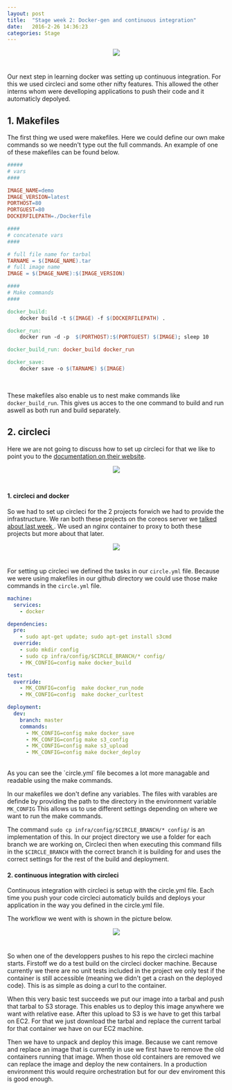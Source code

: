 ```yaml
---
layout: post
title:  "Stage week 2: Docker-gen and continuous integration"
date:   2016-2-26 14:36:23
categories: Stage
---
```

<div style="text-align:center;padding-bottom:25px;"><img src ="../../../../images/stageWeek2/circleci_logo.png" style="max-width:100%" /></div>

Our next step in learning docker was setting up continuous integration. For this we used circleci and some other nifty features. This allowed the other interns whom were develloping applications to push their code and it automaticly depolyed.

## <strong> 1. Makefiles </strong>

The first thing we used were makefiles. Here we could define our own make commands so we needn't type out the full commands. An example of one of these makefiles can be found below.

```makefile
#####
# vars
####

IMAGE_NAME=demo
IMAGE_VERSION=latest
PORTHOST=80
PORTGUEST=80
DOCKERFILEPATH=./Dockerfile

####
# concatenate vars
####

# full file name for tarbal
TARNAME = $(IMAGE_NAME).tar
# full image name
IMAGE = $(IMAGE_NAME):$(IMAGE_VERSION)

####
# Make commands
####

docker_build:
	docker build -t $(IMAGE) -f $(DOCKERFILEPATH) .

docker_run:
	docker run -d -p  $(PORTHOST):$(PORTGUEST) $(IMAGE); sleep 10

docker_build_run: docker_build docker_run

docker_save:
	docker save -o $(TARNAME) $(IMAGE)
```
<br />

These makefiles also enable us to nest make commands like `docker_build_run`. This gives us acces to the one command to build and run aswell as both run and build separately.

## <strong>2. circleci </strong>

Here we are not going to discuss how to set up circleci for that we like to point you to the  <a href="https://circleci.com/docs/gettingstarted">documentation on their website</a>.

<div style="text-align:center;padding-bottom:25px;"><img src ="../../../../images/stageWeek2/circleicon.png" style="max-width:100%" /></div>

#### <strong> 1. circleci and docker</strong>

So we had to set up circleci for the 2 projects forwich we had to provide the infrastructure. We ran both these projects on the coreos server we <a href="../../../../stage/2016/02/19/stage-week1-getting-started-with-docker.html">talked about last week </a>. We used an nginx container to proxy to both these projects but more about that later.
<div style="text-align:center;padding-bottom:25px;"><img src ="../../../../images/stageWeek2/circledock.jpg" style="max-width:100%" /></div>

For setting up circleci we defined the tasks in our `circle.yml` file. Because we were using makefiles in our github directory we could use those make commands in the `circle.yml` file. 

```YAML
machine:
  services:
    - docker

dependencies:
  pre:
    - sudo apt-get update; sudo apt-get install s3cmd 
  override:
    - sudo mkdir config
    - sudo cp infra/config/$CIRCLE_BRANCH/* config/
    - MK_CONFIG=config make docker_build

test:
  override:
    - MK_CONFIG=config  make docker_run_node
    - MK_CONFIG=config  make docker_curltest

deployment:
  dev:
    branch: master
    commands:
      - MK_CONFIG=config make docker_save
      - MK_CONFIG=config make s3_config
      - MK_CONFIG=config make s3_upload
      - MK_CONFIG=config make docker_deploy
```
<br />
As you can see the `circle.yml` file becomes a lot more managable and readable using the make commands.

In our makefiles we don't define any variables. The files with varables are definde by providing the path to the directory in the environment variable `MK_CONFIG` This allows us to use different settings depending on where we want to run the make commands.

The command `sudo cp infra/config/$CIRCLE_BRANCH/* config/` is an implementation of this. In our project directory we use a folder for each branch we are working on, Circleci then when executing this command fills in the `$CIRCLE_BRANCH` with the correct branch it is building for and uses the correct settings for the rest of the build and deployment. 


#### <strong> 2. continuous integration with circleci </strong>

Continuous integration with circleci is setup with the circle.yml file. Each time you push your code circleci automaticly builds and deploys your application in the way you defined in the circle.yml file.

The workflow we went with is shown in the picture below.
<div style="text-align:center;padding-bottom:25px;"><img src ="../../../../images/stageWeek2/contint.png" style="max-width:100%" /></div>

So when one of the developpers pushes to his repo the circleci machine starts.
Firstoff we do a test build on the circleci docker machine. Because currently we there are no unit tests included in the project we only test if the container is still accessible (meaning we didn't get a crash on the deployed code). This is as simple as doing a curl to the container.

When this very basic test succeeds we put our image into a tarbal and push that tarbal to S3 storage. This enables us to deploy this image anywhere we want with relative ease. After this upload to S3 is we have to get this tarbal on EC2. For that we just download the tarbal and replace the current tarbal for that container we have on our EC2 machine.

Then we have to unpack and deploy this image. Because we cant remove and replace an image that is currently in use we first have to remove the old containers running that image. When those old containers are removed we can replace the image and deploy the new containers. In a production environment this would require orchestration but for our dev enviroment this is good enough.





